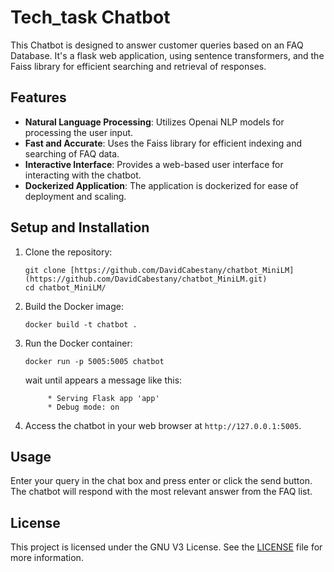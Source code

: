 # Tech_task Chatbot

This Chatbot is designed to answer customer queries based on an FAQ Database. It's a flask web application, using sentence transformers, and the Faiss library for efficient searching and retrieval of responses.



## Features
- **Natural Language Processing**: Utilizes Openai NLP models for processing the user input.
- **Fast and Accurate**: Uses the Faiss library for efficient indexing and searching of FAQ data.
- **Interactive Interface**: Provides a web-based user interface for interacting with the chatbot.
- **Dockerized Application**: The application is dockerized for ease of deployment and scaling.

## Setup and Installation
1. Clone the repository:
    ```
    git clone [https://github.com/DavidCabestany/chatbot_MiniLM](https://github.com/DavidCabestany/chatbot_MiniLM.git)
    cd chatbot_MiniLM/
    ```

2. Build the Docker image:
    ```
    docker build -t chatbot .
    ```

3. Run the Docker container:
    ```
    docker run -p 5005:5005 chatbot
    ```
    wait until appears a message like this:

   ```
        * Serving Flask app 'app'
        * Debug mode: on
   ```


5. Access the chatbot in your web browser at `http://127.0.0.1:5005`.

## Usage
Enter your query in the chat box and press enter or click the send button. The chatbot will respond with the most relevant answer from the FAQ list.

## License
This project is licensed under the GNU V3 License. See the [LICENSE](LICENSE) file for more information.
